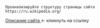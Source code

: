 ```
Проанализируйте структуру страницы сайта
https://ru.wikipedia.org/
```

[<u> Описание сайта </u>](2_analyze.txt "Описание сайта") <- кликнуть на ссылку